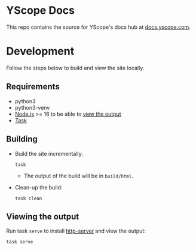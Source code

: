 # YScope Docs

This repo contains the source for YScope's docs hub at [docs.yscope.com].

# Development

Follow the steps below to build and view the site locally.

## Requirements

* python3
* python3-venv
* [Node.js] >= 16 to be able to [view the output](#viewing-the-output)
* [Task]

## Building

* Build the site incrementally:

  ```shell
  task
  ```

  * The output of the build will be in `build/html`.

* Clean-up the build:

  ```shell
  task clean
  ```

## Viewing the output

  Run task `serve` to install [http-server] and view the output:

  ```shell
  task serve
  ```

[docs.yscope.com]: https://docs.yscope.com
[http-server]: https://www.npmjs.com/package/http-server
[Node.js]: https://nodejs.org/en/download/current
[Task]: https://taskfile.dev/
